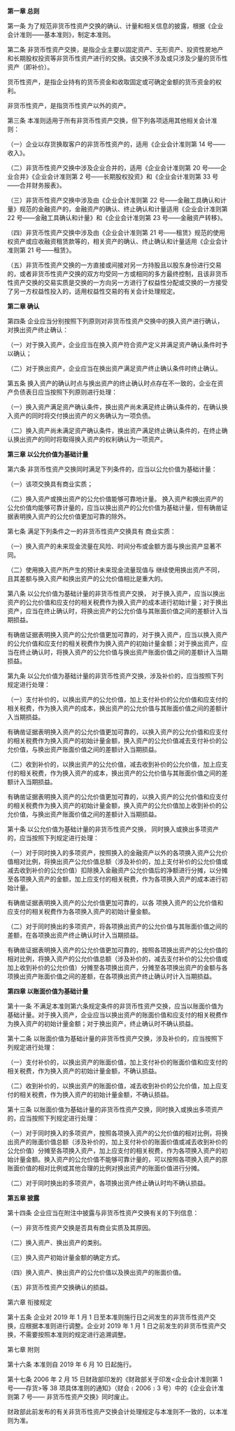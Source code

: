 **第一章 总则**

第一条 为了规范非货币性资产交换的确认、计量和相关信息的披露，根据《企业会计准则——基本准则》，制定本准则。

第二条 非货币性资产交换，是指企业主要以固定资产、无形资产、投资性房地产和长期股权投资等非货币性资产进行的交换。该交换不涉及或只涉及少量的货币性资产（即补价）。

货币性资产，是指企业持有的货币资金和收取固定或可确定金额的货币资金的权利。

非货币性资产，是指货币性资产以外的资产。

第三条 本准则适用于所有非货币性资产交换，但下列各项适用其他相关会计准则：

（一）企业以存货换取客户的非货币性资产的，适用《企业会计准则第 14 号——收入》。

（二）非货币性资产交换中涉及企业合并的，适用《企业会计准则第 20 号——企业合并》《企业会计准则第 2 号——长期股权投资》和《企业会计准则第 33 号——合并财务报表》。

（三）非货币性资产交换中涉及由《企业会计准则第 22 号——金融工具确认和计量》规范的金融资产的，金融资产的确认、终止确认和计量适用《企业会计准则第 22 号——金融工具确认和计量》和《企业会计准则第 23 号——金融资产转移》。

（四）非货币性资产交换中涉及由《企业会计准则第 21 号——租赁》规范的使用权资产或应收融资租赁款等的，相关资产的确认、终止确认和计量适用《企业会计准则第 21 号——租赁》。

（五）非货币性资产交换的一方直接或间接对另一方持股且以股东身份进行交易的，或者非货币性资产交换的双方均受同一方或相同的多方最终控制，且该非货币性资产交换的交易实质是交换的一方向另一方进行了权益性分配或交换的一方接受了另一方权益性投入的，适用权益性交易的有关会计处理规定。

**第二章 确认**

第四条 企业应当分别按照下列原则对非货币性资产交换中的换入资产进行确认，对换出资产终止确认：

（一）对于换入资产，企业应当在换入资产符合资产定义并满足资产确认条件时予以确认；

 （二）对于换出资产，企业应当在换出资产满足资产终止确认条件时终止确认。

第五条 换入资产的确认时点与换出资产的终止确认时点存在不一致的，企业在资产负债表日应当按照下列原则进行处理：

（一）换入资产满足资产确认条件，换出资产尚未满足终止确认条件的，在确认换入资产的同时将交付换出资产的义务确认为一项负债。

（二）换入资产尚未满足资产确认条件，换出资产满足终止确认条件的，在终止确认换出资产的同时将取得换入资产的权利确认为一项资产。

**第三章 以公允价值为基础计量**

第六条 非货币性资产交换同时满足下列条件的，应当以公允价值为基础计量：

（一）该项交换具有商业实质；

（二）换入资产或换出资产的公允价值能够可靠地计量。 换入资产和换出资产的公允价值均能够可靠计量的，应当以换出资产的公允价值为基础计量，但有确凿证据表明换入资产的公允价值更加可靠的除外。

第七条 满足下列条件之一的非货币性资产交换具有 商业实质：

 （一）换入资产的未来现金流量在风险、时间分布或金额方面与换出资产显著不同。

（二）使用换入资产所产生的预计未来现金流量现值与 继续使用换出资产不同，且其差额与换入资产和换出资产的公允价值相比是重大的。

第八条 以公允价值为基础计量的非货币性资产交换， 对于换入资产，应当以换出资产的公允价值和应支付的相关税费作为换入资产的成本进行初始计量；对于换出资产，应当在终止确认时，将换出资产的公允价值与其账面价值之间的差额计入当期损益。

有确凿证据表明换入资产的公允价值更加可靠的，对于换入资产，应当以换入资产的公允价值和应支付的相关税费作为换入资产的初始计量金额；对于换出资产，应当在终止确认时，将换入资产的公允价值与换出资产账面价值之间的差额计入当期损益。

第九条 以公允价值为基础计量的非货币性资产交换，涉及补价的，应当按照下列规定进行处理：

（一）支付补价的，以换出资产的公允价值，加上支付补价的公允价值和应支付的相关税费，作为换入资产的成本，换出资产的公允价值与其账面价值之间的差额计入当期损益。

有确凿证据表明换入资产的公允价值更加可靠的，以换入资产的公允价值和应支付的相关税费作为换入资产的初始计量金额，换入资产的公允价值减去支付补价的公允价值，与换出资产账面价值之间的差额计入当期损益。

（二）收到补价的，以换出资产的公允价值，减去收到补价的公允价值，加上应支付的相关税费，作为换入资产的成本，换出资产的公允价值与其账面价值之间的差额计入当期损益。

有确凿证据表明换入资产的公允价值更加可靠的，以换入资产的公允价值和应支付的相关税费作为换入资产的初始计量金额，换入资产的公允价值加上收到补价的公允价值，与换出资产账面价值之间的差额计入当期损益。

第十条 以公允价值为基础计量的非货币性资产交换， 同时换入或换出多项资产的，应当按照下列规定进行处理：

（一）对于同时换入的多项资产，按照换入的金融资产以外的各项换入资产公允价值相对比例，将换出资产公允价值总额（涉及补价的，加上支付补价的公允价值或减去收到补价的公允价值）扣除换入金融资产公允价值后的净额进行分摊，以分摊至各项换入资产的金额，加上应支付的相关税费，作为各项换入资产的成本进行初始计量。

有确凿证据表明换入资产的公允价值更加可靠的，以各 项换入资产的公允价值和应支付的相关税费作为各项换入资产的初始计量金额。

 （二）对于同时换出的多项资产，将各项换出资产的公允价值与其账面价值之间的差额，在各项换出资产终止确认时计入当期损益。

有确凿证据表明换入资产的公允价值更加可靠的，按照各项换出资产的公允价值的相对比例，将换入资产的公允价值总额（涉及补价的，减去支付补价的公允价值或加上收到补价的公允价值）分摊至各项换出资产，分摊至各项换出资产的金额与各项换出资产账面价值之间的差额，在各项换出资产终止确认时计入当期损益。

**第四章 以账面价值为基础计量**

第十一条 不满足本准则第六条规定条件的非货币性资产交换，应当以账面价值为基础计量。对于换入资产，企业应当以换出资产的账面价值和应支付的相关税费作为换入资产的初始计量金额；对于换出资产，终止确认时不确认损益。

第十二条 以账面价值为基础计量的非货币性资产交换，涉及补价的，应当按照下列规定进行处理：

（一）支付补价的，以换出资产的账面价值，加上支付补价的账面价值和应支付的相关税费，作为换入资产的初始计量金额，不确认损益。

（二）收到补价的，以换出资产的账面价值，减去收到补价的公允价值，加上应支付的相关税费，作为换入资产的初始计量金额，不确认损益。

第十三条 以账面价值为基础计量的非货币性资产交换，同时换入或换出多项资产的，应当按照下列规定进行处理：

（一）对于同时换入的多项资产，按照各项换入资产的公允价值的相对比例，将换出资产的账面价值总额（涉及补价的，加上支付补价的账面价值或减去收到补价的公允价值）分摊至各项换入资产，加上应支付的相关税费，作为各项换入资产的初始计量金额。换入资产的公允价值不能够可靠计量的，可以按照各项换入资产的原账面价值的相对比例或其他合理的比例对换出资产的账面价值进行分摊。

（二）对于同时换出的多项资产，各项换出资产终止确认时均不确认损益。

**第五章 披露**

第十四条 企业应当在附注中披露与非货币性资产交换有关的下列信息：

（一）非货币性资产交换是否具有商业实质及其原因。

（二）换入资产、换出资产的类别。

（三）换入资产初始计量金额的确定方式。

（四）换入资产、换出资产的公允价值以及换出资产的账面价值。

（五）非货币性资产交换确认的损益。

第六章 衔接规定

第十五条 企业对 2019 年 1 月 1 日至本准则施行日之间发生的非货币性资产交换，应根据本准则进行调整。企业对 2019 年 1 月 1 日之前发生的非货币性资产交换，不需要按照本准则的规定进行追溯调整。

第七章 附则

第十六条 本准则自 2019 年 6 月 10 日起施行。

第十七条 2006 年 2 月 15 日财政部印发的《财政部关于印发<企业会计准则第 1 号——存货>等 38 项具体准则的通知》（财会﹝2006﹞3 号）中的《企业会计准则第 7 号—— 非货币性资产交换》同时废止。

财政部此前发布的有关非货币性资产交换会计处理规定与本准则不一致的，以本准则为准。